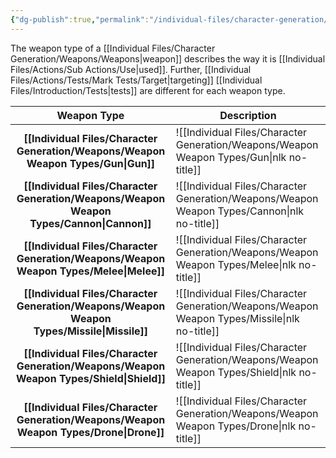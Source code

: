 ```yaml
---
{"dg-publish":true,"permalink":"/individual-files/character-generation/weapons/weapon-type/"}
---
```


The weapon type of a [[Individual Files/Character Generation/Weapons/Weapons\|weapon]] describes the way it is [[Individual Files/Actions/Sub Actions/Use\|used]]. Further, [[Individual Files/Actions/Tests/Mark Tests/Target\|targeting]] [[Individual Files/Introduction/Tests\|tests]] are different for each weapon type.


| **Weapon Type** | **Description**            |
| :-------------: | -------------------------- |
|   **[[Individual Files/Character Generation/Weapons/Weapon Weapon Types/Gun\|Gun]]**   | ![[Individual Files/Character Generation/Weapons/Weapon Weapon Types/Gun\|nlk no-title]]     |
| **[[Individual Files/Character Generation/Weapons/Weapon Weapon Types/Cannon\|Cannon]]**  | ![[Individual Files/Character Generation/Weapons/Weapon Weapon Types/Cannon\|nlk no-title]]  |
|  **[[Individual Files/Character Generation/Weapons/Weapon Weapon Types/Melee\|Melee]]**  | ![[Individual Files/Character Generation/Weapons/Weapon Weapon Types/Melee\|nlk no-title]]   |
| **[[Individual Files/Character Generation/Weapons/Weapon Weapon Types/Missile\|Missile]]** | ![[Individual Files/Character Generation/Weapons/Weapon Weapon Types/Missile\|nlk no-title]] |
| **[[Individual Files/Character Generation/Weapons/Weapon Weapon Types/Shield\|Shield]]**  | ![[Individual Files/Character Generation/Weapons/Weapon Weapon Types/Shield\|nlk no-title]]  |
|  **[[Individual Files/Character Generation/Weapons/Weapon Weapon Types/Drone\|Drone]]**  | ![[Individual Files/Character Generation/Weapons/Weapon Weapon Types/Drone\|nlk no-title]]   |
